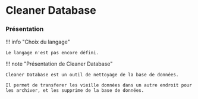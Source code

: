 # Cleaner Database

### Présentation

!!! info "Choix du langage"
    
    Le langage n'est pas encore défini.

!!! note "Présentation de Cleaner Database"

    Cleaner Database est un outil de nettoyage de la base de données.

    Il permet de transferer les vieille données dans un autre endroit pour les archiver, et les supprime de la base de données.
    
